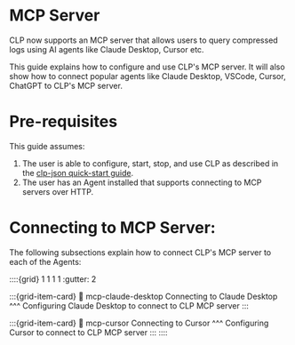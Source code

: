 # MCP Server
CLP now supports an MCP server that allows users to query compressed logs using AI agents like Claude Desktop, Cursor etc. 

This guide explains how to configure and use CLP's MCP server. It will also show how to connect popular agents like Claude Desktop, VSCode, Cursor, ChatGPT to CLP's MCP server.

# Pre-requisites
This guide assumes:
1. The user is able to configure, start, stop, and use CLP as described in the
   [clp-json quick-start guide](../quick-start/clp-json.md).
2. The user has an Agent installed that supports connecting to MCP servers over HTTP.


# Connecting to MCP Server:
The following subsections explain how to connect CLP's MCP server to each of the Agents:

::::{grid} 1 1 1 1
:gutter: 2

:::{grid-item-card}
:link: mcp-claude-desktop
Connecting to Claude Desktop
^^^
Configuring Claude Desktop to connect to CLP MCP server
:::

:::{grid-item-card}
:link: mcp-cursor
Connecting to Cursor
^^^
Configuring Cursor to connect to CLP MCP server
:::
::::


